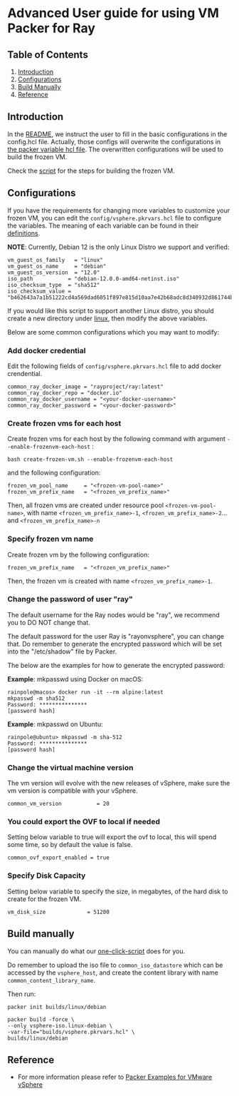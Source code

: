 
# Advanced User guide for using VM Packer for Ray

## Table of Contents

1. [Introduction](#introduction)
2. [Configurations](#configurations)
3. [Build Manually](#build-manually)
4. [Reference](#reference)

## Introduction

In the [README](README.md), we instruct the user to fill in the basic configurations in the config.hcl file.
Actually, those configs will overwrite the configurations in [the packer variable hcl file](builds/vsphere.pkrvars.hcl).
The overwritten configurations will be used to build the frozen VM. 

Check the [script](scripts/run.sh) for the steps for building the frozen VM.

## Configurations

If you have the requirements for changing more variables to customize your frozen VM, you can edit the
`config/vsphere.pkrvars.hcl` file to configure the variables. The meaning of each variable can be found in their
[definitions](builds/linux/debian/variable.pkr.hcl).

**NOTE**: Currently, Debian 12 is the only Linux Distro we support and verified:
```hcl
vm_guest_os_family   = "linux"
vm_guest_os_name     = "debian"
vm_guest_os_version  = "12.0"
iso_path           = "debian-12.0.0-amd64-netinst.iso"
iso_checksum_type  = "sha512"
iso_checksum_value = "b462643a7a1b51222cd4a569dad6051f897e815d10aa7e42b68adc8d340932d861744b5ea14794daa5cc0ccfa48c51d248eda63f150f8845e8055d0a5d7e58e6"
```
If you would like this script to support another Linux distro, you should create a new directory under
[linux](builds/linux), then modify the above variables.

Below are some common configurations which you may want to modify:

### Add docker credential
Edit the following fields of `config/vsphere.pkrvars.hcl` file to add docker crendential.
```hcl
common_ray_docker_image = "rayproject/ray:latest"
common_ray_docker_repo = "docker.io"
common_ray_docker_username = "<your-docker-username>"
common_ray_docker_password = "<your-docker-password>"
```

### Create frozen vms for each host

Create frozen vms for each host by the following command with argument `--enable-frozenvm-each-host` :
```
bash create-frozen-vm.sh --enable-frozenvm-each-host
```
and the following configuration:

```hcl
frozen_vm_pool_name     = "<frozen-vm-pool-name>"
frozen_vm_prefix_name   = "<frozen_vm_prefix_name>"
```

Then, all frozen vms are created under resource pool `<frozen-vm-pool-name>`, with name `<frozen_vm_prefix_name>-1`,  `<frozen_vm_prefix_name>-2`... and `<frozen_vm_prefix_name>-n`

### Specify frozen vm name
Create frozen vm by the following configuration:
```hcl
frozen_vm_prefix_name   = "<frozen_vm_prefix_name>"
```

Then, the frozen vm is created with name `<frozen_vm_prefix_name>-1`.

### Change the password of user "ray"

The default username for the Ray nodes would be "ray", we recommend you to DO NOT change that.

The default password for the user Ray is "rayonvsphere", you can change that. Do remember to generate the encrypted
password which will be set into the "/etc/shadow" file by Packer.

The below are the examples for how to generate the encrypted password:

**Example**: mkpasswd using Docker on macOS:

```console
rainpole@macos> docker run -it --rm alpine:latest
mkpasswd -m sha512
Password: ***************
[password hash]
```

**Example**: mkpasswd on Ubuntu:

```console
rainpole@ubuntu> mkpasswd -m sha-512
Password: ***************
[password hash]
```

### Change the virtual machine version

The vm version will evolve with the new releases of vSphere, make sure the vm version is compatible with your vSphere.
```hcl
common_vm_version           = 20
```

### You could export the OVF to local if needed

Setting below variable to true will export the ovf to local, this will spend some time, so by default the value is false.
```hcl
common_ovf_export_enabled = true
```
### Specify Disk Capacity
Setting below variable to specify the size, in megabytes, of the hard disk to create for the frozen VM.
```
vm_disk_size             = 51200
```

## Build manually

You can manually do what our [one-click-script](create-frozen-vm.sh) does for you.

Do remember to upload the iso file to `common_iso_datastore` which can be accessed by the `vsphere_host`, and create the
content library with name `common_content_library_name`.

Then run:

```console
packer init builds/linux/debian
```

```console
packer build -force \
--only vsphere-iso.linux-debian \
-var-file="builds/vsphere.pkrvars.hcl" \
builds/linux/debian
```

## Reference

- For more information please refer to [Packer Examples for VMware vSphere](https://github.com/vmware-samples/packer-examples-for-vsphere)
